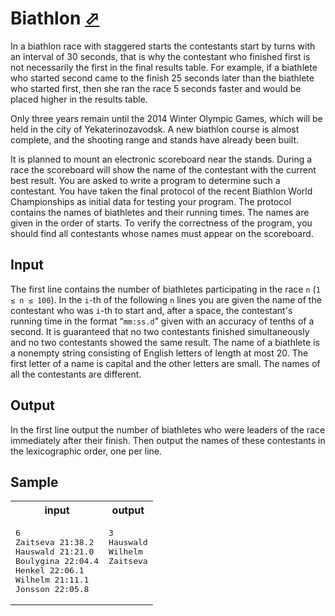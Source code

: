 # Biathlon [⬀](https://acm.timus.ru/problem.aspx?space=1&num=1821)

In a biathlon race with staggered starts the contestants start by turns with an interval of 30 seconds, that is why the contestant who finished first is not necessarily the first in the final results table. For example, if a biathlete who started second came to the finish 25 seconds later than the biathlete who started first, then she ran the race 5 seconds faster and would be placed higher in the results table.

Only three years remain until the 2014 Winter Olympic Games, which will be held in the city of Yekaterinozavodsk. A new biathlon course is almost complete, and the shooting range and stands have already been built.

It is planned to mount an electronic scoreboard near the stands. During a race the scoreboard will show the name of the contestant with the current best result. You are asked to write a program to determine such a contestant. You have taken the final protocol of the recent Biathlon World Championships as initial data for testing your program. The protocol contains the names of biathletes and their running times. The names are given in the order of starts. To verify the correctness of the program, you should find all contestants whose names must appear on the scoreboard.

## Input

The first line contains the number of biathletes participating in the race `n` (`1 ≤ n ≤ 100`). In the `i`-th of the following `n` lines you are given the name of the contestant who was `i`-th to start and, after a space, the contestant's running time in the format “`mm:ss.d`” given with an accuracy of tenths of a second. It is guaranteed that no two contestants finished simultaneously and no two contestants showed the same result. The name of a biathlete is a nonempty string consisting of English letters of length at most 20. The first letter of a name is capital and the other letters are small. The names of all the contestants are different.

## Output

In the first line output the number of biathletes who were leaders of the race immediately after their finish. Then output the names of these contestants in the lexicographic order, one per line.

## Sample

<table>
<tr>
<th>input</th>
<th>output</th>
</tr>
<tr>
<td style="vertical-align: top">
<pre style="white-space:pre">
6
Zaitseva 21:38.2
Hauswald 21:21.0
Boulygina 22:04.4
Henkel 22:06.1
Wilhelm 21:11.1
Jonsson 22:05.8
</pre>
</td>
<td style="vertical-align: top">
<pre style="white-space:pre">
3
Hauswald
Wilhelm
Zaitseva
</pre>
</td>
</tr>
</table>
